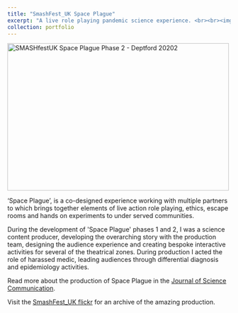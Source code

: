 ```yaml
---
title: "SmashFest_UK Space Plague"
excerpt: "A live role playing pandemic science experience. <br><br><img src='/images/spaceplaguebanner.jpg'>"
collection: portfolio
---
```

<a data-flickr-embed="true" href="https://www.flickr.com/photos/30542236@N04/49578063213/in/album-72157713252343947/" title="SMASHfestUK Space Plague Phase 2 - Deptford 20202"><img src="https://live.staticflickr.com/65535/49578063213_133a5fd303.jpg" width="500" height="333" alt="SMASHfestUK Space Plague Phase 2 - Deptford 20202"></a><script async src="//embedr.flickr.com/assets/client-code.js" charset="utf-8"></script>


‘Space Plague’, is a co-designed experience working with multiple partners to which brings together elements of live action role playing, ethics, escape rooms and hands on experiments to under served communities.

During the development of 'Space Plague' phases 1 and 2, I was a science content producer, developing the overarching story with the production team, designing the audience experience and creating bespoke interactive activities for several of the theatrical zones.  During production I acted the role of harassed medic, leading audiences through differential diagnosis and epidemiology activities. 

Read more about the production of Space Plague in the [Journal of Science Communication](https://jcom.sissa.it/archive/19/07/JCOM_1907_2020_N01).

Visit the [SmashFest_UK flickr](https://www.flickr.com/photos/30542236@N04/albums/72157713252343947) for an archive of the amazing production.
